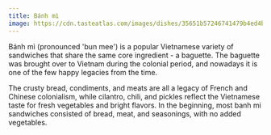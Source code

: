 ```yaml
---
title: Bánh mì
image: https://cdn.tasteatlas.com/images/dishes/35651b57246741479b4ed4b924f017ee.jpg?w=905&h=510
---
```


Bánh mì (pronounced 'bun mee') is a popular Vietnamese variety of sandwiches that share the same core ingredient - a baguette. The baguette was brought over to Vietnam during the colonial period, and nowadays it is one of the few happy legacies from the time.

The crusty bread, condiments, and meats are all a legacy of French and Chinese colonialism, while cilantro, chili, and pickles reflect the Vietnamese taste for fresh vegetables and bright flavors. In the beginning, most banh mi sandwiches consisted of bread, meat, and seasonings, with no added vegetables.
